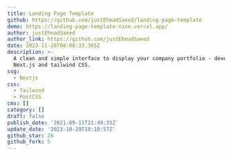```yaml
---
title: Landing Page Template
github: https://github.com/justEhmadSaeed/landing-page-template
demo: https://landing-page-template-nine.vercel.app/
author: justEhmadSaeed
author_link: https://github.com/justEhmadSaeed
date: 2023-11-28T08:08:33.365Z
description: >-
  A clean and simple interface to display your company portfolio - developed in
  Next.js and tailwind CSS.
ssg:
  - Nextjs
css:
  - Tailwind
  - PostCSS
cms: []
category: []
draft: false
publish_date: '2021-09-11T21:49:35Z'
update_date: '2023-10-29T18:10:57Z'
github_star: 26
github_fork: 5
---
```

